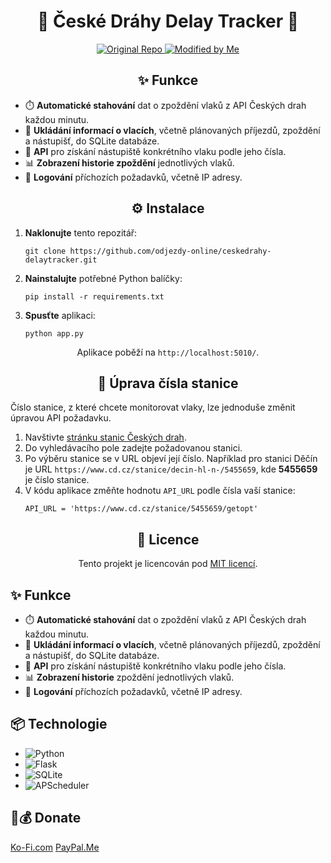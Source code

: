 <h1 align="center">🚆 České Dráhy Delay Tracker 🚆</h1>


<p align="center">
  <a href="https://github.com/Sap1k/delayTracker_CzechRail">
    <img src="https://img.shields.io/badge/Original-Repository-blue?style=flat-square" alt="Original Repo">
  </a>
  <a href="https://github.com/odjezdy-online/ceskedrahy-delaytracker">
    <img src="https://img.shields.io/badge/Modified%20by-Me-brightgreen?style=flat-square" alt="Modified by Me">
  </a>
</p>

<h2 align="center">✨ Funkce</h2>

<ul>
  <li>⏱️ <strong>Automatické stahování</strong> dat o zpoždění vlaků z API Českých drah každou minutu.</li>
  <li>💾 <strong>Ukládání informací o vlacích</strong>, včetně plánovaných příjezdů, zpoždění a nástupišť, do SQLite databáze.</li>
  <li>🚉 <strong>API</strong> pro získání nástupiště konkrétního vlaku podle jeho čísla.</li>
  <li>📊 <strong>Zobrazení historie zpoždění</strong> jednotlivých vlaků.</li>
  <li>📝 <strong>Logování</strong> příchozích požadavků, včetně IP adresy.</li>
</ul>

<h2 align="center">⚙️ Instalace</h2>

<ol>
  <li><strong>Naklonujte</strong> tento repozitář:
    <pre><code>git clone https://github.com/odjezdy-online/ceskedrahy-delaytracker.git</code></pre>
  </li>
  <li><strong>Nainstalujte</strong> potřebné Python balíčky:
    <pre><code>pip install -r requirements.txt</code></pre>
  </li>
  <li><strong>Spusťte</strong> aplikaci:
    <pre><code>python app.py</code></pre>
  </li>
</ol>

<p align="center">
  Aplikace poběží na <code>http://localhost:5010/</code>.
</p>

<h2 align="center">🚏 Úprava čísla stanice</h2>

<p>
  Číslo stanice, z které chcete monitorovat vlaky, lze jednoduše změnit úpravou API požadavku.
</p>

<ol>
  <li>Navštivte <a href="https://www.cd.cz/stanice/">stránku stanic Českých drah</a>.</li>
  <li>Do vyhledávacího pole zadejte požadovanou stanici.</li>
  <li>Po výběru stanice se v URL objeví její číslo. Například pro stanici Děčín je URL <code>https://www.cd.cz/stanice/decin-hl-n-/5455659</code>, kde <strong>5455659</strong> je číslo stanice.</li>
  <li>V kódu aplikace změňte hodnotu <code>API_URL</code> podle čísla vaší stanice:
    <pre><code>API_URL = 'https://www.cd.cz/stanice/5455659/getopt'</code></pre>
  </li>
</ol>

<h2 align="center">📜 Licence</h2>

<p align="center">
  Tento projekt je licencován pod <a href="https://opensource.org/licenses/MIT">MIT licencí</a>.
</p>

## ✨ Funkce

- ⏱️ **Automatické stahování** dat o zpoždění vlaků z API Českých drah každou minutu.
- 💾 **Ukládání informací o vlacích**, včetně plánovaných příjezdů, zpoždění a nástupišť, do SQLite databáze.
- 🚉 **API** pro získání nástupiště konkrétního vlaku podle jeho čísla.
- 📊 **Zobrazení historie** zpoždění jednotlivých vlaků.
- 🔐 **Logování** příchozích požadavků, včetně IP adresy.

## 📦 Technologie

- ![Python](https://img.shields.io/badge/Python-3776AB?style=for-the-badge&logo=python&logoColor=white)
- ![Flask](https://img.shields.io/badge/Flask-000000?style=for-the-badge&logo=flask&logoColor=white)
- ![SQLite](https://img.shields.io/badge/SQLite-003B57?style=for-the-badge&logo=sqlite&logoColor=white)
- ![APScheduler](https://img.shields.io/badge/APScheduler-blue?style=for-the-badge)


## 🤭💰 Donate
[Ko-Fi.com](https://ko-fi.com/vlastimilnovotny)
[PayPal.Me](https://paypal.me/mxnticek)